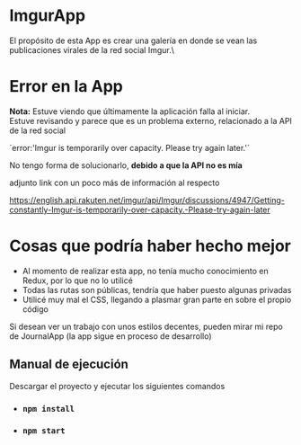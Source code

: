 # ImgurApp

El propósito de esta App es crear una galería en donde se vean las publicaciones virales de la red social Imgur.\


# Error en la App

**Nota:** Estuve viendo que últimamente la aplicación falla al iniciar.\
Estuve revisando y parece que es un problema externo, relacionado a la API de la red social

´error:'Imgur is temporarily over capacity. Please try again later.'´ 

No tengo forma de solucionarlo, **debido a que la API no es mía**


adjunto link con un poco más de información al respecto

https://english.api.rakuten.net/imgur/api/Imgur/discussions/4947/Getting-constantly-Imgur-is-temporarily-over-capacity.-Please-try-again-later


# Cosas que podría haber hecho mejor


- Al momento de realizar esta app, no tenía mucho conocimiento en Redux, por lo que no lo utilicé
- Todas las rutas son públicas, tendría que haber puesto algunas privadas
- Utilicé muy mal el CSS, llegando a plasmar gran parte en sobre el propio código


Si desean ver un trabajo con unos estilos decentes, pueden mirar mi repo de JournalApp (la app sigue en proceso de desarrollo) 

## Manual de ejecución

Descargar el proyecto y ejecutar los siguientes comandos

- ### `npm install`
- ### `npm start`


